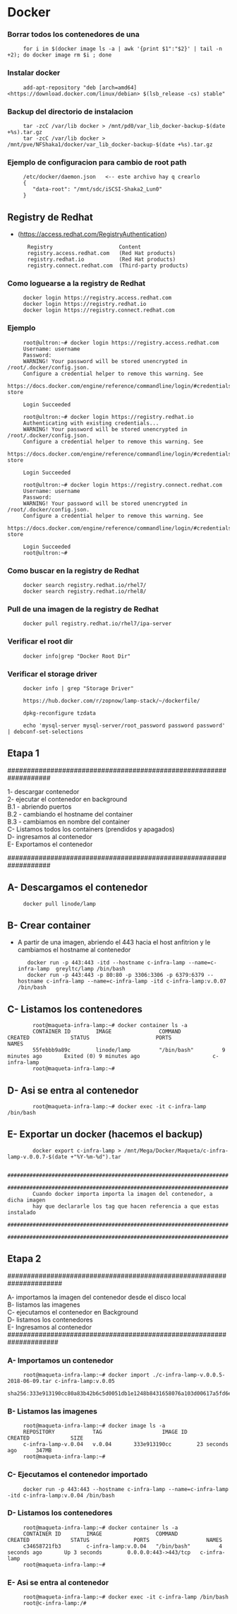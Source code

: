 # Docker

### Borrar todos los contenedores de una

         for i in $(docker image ls -a | awk '{print $1":"$2}' | tail -n +2); do docker image rm $i ; done
### Instalar docker

         add-apt-repository "deb [arch=amd64] <https://download.docker.com/linux/debian>​ $(lsb_release -cs) stable"

### Backup del directorio de instalacion

         tar -zcC /var/lib docker > /mnt/pd0/var_lib_docker-backup-$(date +%s).tar.gz
         tar -zcC /var/lib docker > /mnt/pve/NFShaka1/docker/var_lib_docker-backup-$(date +%s).tar.gz

### Ejemplo de configuracion para cambio de root path

         /etc/docker/daemon.json   <-- este archivo hay q crearlo
         {
            "data-root": "/mnt/sdc/iSCSI-Shaka2_Lun0"
         }

## Registry de Redhat

- (<https://access.redhat.com/RegistryAuthentication>)

         Registry                     Content
         registry.access.redhat.com   (Red Hat products)
         registry.redhat.io           (Red Hat products)
         registry.connect.redhat.com  (Third-party products)

### Como loguearse a la registry de Redhat

         docker login https://registry.access.redhat.com
         docker login https://registry.redhat.io
         docker login https://registry.connect.redhat.com

### Ejemplo

         root@ultron:~# docker login https://registry.access.redhat.com
         Username: username
         Password:
         WARNING! Your password will be stored unencrypted in /root/.docker/config.json.
         Configure a credential helper to remove this warning. See
         https://docs.docker.com/engine/reference/commandline/login/#credentials-store

         Login Succeeded

         root@ultron:~# docker login https://registry.redhat.io
         Authenticating with existing credentials...
         WARNING! Your password will be stored unencrypted in /root/.docker/config.json.
         Configure a credential helper to remove this warning. See
         https://docs.docker.com/engine/reference/commandline/login/#credentials-store

         Login Succeeded

         root@ultron:~# docker login https://registry.connect.redhat.com
         Username: username
         Password:
         WARNING! Your password will be stored unencrypted in /root/.docker/config.json.
         Configure a credential helper to remove this warning. See
         https://docs.docker.com/engine/reference/commandline/login/#credentials-store

         Login Succeeded
         root@ultron:~#

### Como buscar en la registry de Redhat

         docker search registry.redhat.io/rhel7/
         docker search registry.redhat.io/rhel8/

### Pull de una imagen de la registry de Redhat

         docker pull registry.redhat.io/rhel7/ipa-server

### Verificar el root dir

         docker info|grep "Docker Root Dir"

### Verificar el storage driver

         docker info | grep "Storage Driver"

         https://hub.docker.com/r/zopnow/lamp-stack/~/dockerfile/

         dpkg-reconfigure tzdata

         echo 'mysql-server mysql-server/root_password password password' | debconf-set-selections

## Etapa 1

################################################################### <br />

1- descargar contenedor <br />
2- ejecutar el contenedor en background <br />
 B.1 - abriendo puertos <br />
 B.2 - cambiando el hostname del container <br />
 B.3 - cambiamos en nombre del container <br />
C- Listamos todos los containers (prendidos y apagados) <br />
D- ingresamos al contenedor <br />
E- Exportamos el contenedor <br />

###################################################################

## A- Descargamos el contenedor

         docker pull linode/lamp
## B- Crear container 

- A partir de una imagen, abriendo el 443 hacia el host anfitrion y le cambiamos el hostname al contenedor

         docker run -p 443:443 -itd --hostname c-infra-lamp --name=c-infra-lamp  greyltc/lamp /bin/bash
         docker run -p 443:443 -p 80:80 -p 3306:3306 -p 6379:6379 --hostname c-infra-lamp --name=c-infra-lamp -itd c-infra-lamp:v.0.07 /bin/bash

## C- Listamos los contenedores 

            root@maqueta-infra-lamp:~# docker container ls -a
            CONTAINER ID        IMAGE               COMMAND             CREATED             STATUS                     PORTS               NAMES
            55febbb9a89c        linode/lamp         "/bin/bash"         9 minutes ago       Exited (0) 9 minutes ago                       c-infra-lamp
            root@maqueta-infra-lamp:~#

## D- Asi se entra al contenedor

            root@maqueta-infra-lamp:~# docker exec -it c-infra-lamp /bin/bash

## E- Exportar un docker (hacemos el backup)

            docker export c-infra-lamp > /mnt/Mega/Docker/Maqueta/c-infra-lamp-v.0.0.7-$(date +"%Y-%m-%d").tar

            ######################################################################
            ######################################################################
            Cuando docker importa importa la imagen del contenedor, a dicha imagen
            hay que declararle los tag que hacen referencia a que estas instalado
            ######################################################################
            ######################################################################

## Etapa 2

###################################################################### <br />

A- importamos la imagen del contenedor desde el disco local <br />
B- listamos las imagenes <br />
C- ejecutamos el contenedor en Background <br />
D- listamos los contenedores <br />
E- Ingresamos al contenedor <br />
#####################################################################

### A- Importamos un contenedor

         root@maqueta-infra-lamp:~# docker import ./c-infra-lamp-v.0.0.5-2018-06-09.tar c-infra-lamp:v.0.05
         sha256:333e913190cc80a83b42b6c5d0051db1e1248b8431658076a103d00617a5fd6e

### B- Listamos las imagenes

         root@maqueta-infra-lamp:~# docker image ls -a
         REPOSITORY            TAG                   IMAGE ID            CREATED             SIZE
         c-infra-lamp-v.0.04   v.0.04       333e913190cc        23 seconds ago      347MB
         root@maqueta-infra-lamp:~#
### C- Ejecutamos el contenedor importado

         docker run -p 443:443 --hostname c-infra-lamp --name=c-infra-lamp -itd c-infra-lamp:v.0.04 /bin/bash

### D- Listamos los contenedores

         root@maqueta-infra-lamp:~# docker container ls -a
         CONTAINER ID        IMAGE                 COMMAND             CREATED             STATUS              PORTS                  NAMES
         c34658721fb3        c-infra-lamp:v.0.04   "/bin/bash"         4 seconds ago       Up 3 seconds        0.0.0.0:443->443/tcp   c-infra-lamp
         root@maqueta-infra-lamp:~#

### E- Asi se entra al contenedor

         root@maqueta-infra-lamp:~# docker exec -it c-infra-lamp /bin/bash
         root@c-infra-lamp:/#

